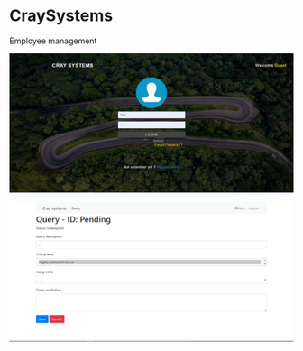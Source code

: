 # CraySystems
Employee management 

![Homepage of craysystems](https://github.com/temmyjay001/CraySystems/blob/master/Cray_System/readmeImages/home.PNG?raw=true)

![query page of craysystems](https://github.com/temmyjay001/CraySystems/blob/master/Cray_System/readmeImages/query.PNG?raw=true)
